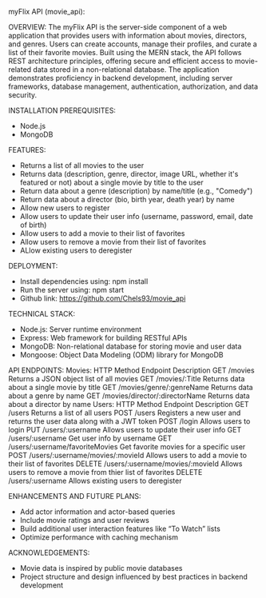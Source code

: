myFlix API (movie_api):

OVERVIEW:
The myFlix API is the server-side component of a web application that provides users with information about movies, directors, and genres. Users can create accounts, manage their profiles, and curate a list of their favorite movies. Built using the MERN stack, the API follows REST architecture principles, offering secure and efficient access to movie-related data stored in a non-relational database. The application demonstrates proficiency in backend development, including server frameworks, database management, authentication, authorization, and data security.

INSTALLATION PREREQUISITES:
- Node.js
- MongoDB

FEATURES:
- Returns a list of all movies to the user
- Returns data (description, genre, director, image URL, whether it's featured or not) about a single movie by title to the user
- Return data about a genre (description) by name/title (e.g., "Comedy")
- Return data about a director (bio, birth year, death year) by name 
- Allow new users to register
- Allow users to update their user info (username, password, email, date of birth)
- Allow users to add a movie to their list of favorites
- Allow users to remove a movie from their list of favorites 
- ALlow existing users to deregister 

DEPLOYMENT:
- Install dependencies using: npm install
- Run the server using: npm start 
- Github link: https://github.com/Chels93/movie_api

TECHNICAL STACK:
- Node.js: Server runtime environment
- Express: Web framework for building RESTful APIs
- MongoDB: Non-relational database for storing movie and user data
- Mongoose: Object Data Modeling (ODM) library for MongoDB

API ENDPOINTS:
    Movies:
        HTTP Method	            Endpoint	                            Description
            GET	            /movies	                                Returns a JSON object list of all movies
            GET	            /movies/:Title	                        Returns data about a single movie by title
            GET	            /movies/genre/:genreName	            Returns data about a genre by name
            GET	            /movies/director/:directorName	        Returns data about a director by name
    Users:
        HTTP Method	            Endpoint	                            Description
            GET	            /users	                                Returns a list of all users
            POST            /users                                  Registers a new user and returns the user data along with a JWT token
            POST	        /login                                  Allows users to login
            PUT	            /users/:username	                    Allows users to update their user info
            GET	            /users/:username	                    Get user info by username 
            GET	            /users/:username/favoriteMovies         Get favorite movies for a specific user
            POST            /users/:username/movies/:movieId        Allows users to add a movie to their list of favorites
            DELETE          /users/:username/movies/:movieId        Allows users to remove a movie from thier list of favorites 
            DELETE          /users/:username                        Allows existing users to deregister


ENHANCEMENTS AND FUTURE PLANS:
- Add actor information and actor-based queries
- Include movie ratings and user reviews
- Build additional user interaction features like “To Watch” lists
- Optimize performance with caching mechanism

ACKNOWLEDGEMENTS:
- Movie data is inspired by public movie databases
- Project structure and design influenced by best practices in backend development
